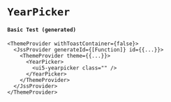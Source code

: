 # `YearPicker`

#### `Basic Test (generated)`

```
<ThemeProvider withToastContainer={false}>
  <JssProvider generateId={[Function]} id={{...}}>
    <ThemeProvider theme={{...}}>
      <YearPicker>
        <ui5-yearpicker class="" />
      </YearPicker>
    </ThemeProvider>
  </JssProvider>
</ThemeProvider>
```

